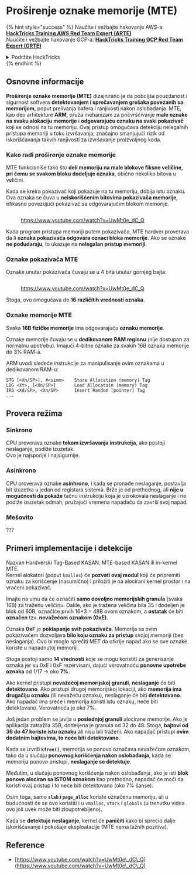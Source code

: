 # Proširenje oznake memorije (MTE)

{% hint style="success" %}
Naučite i vežbajte hakovanje AWS-a:<img src="/.gitbook/assets/arte.png" alt="" data-size="line">[**HackTricks Training AWS Red Team Expert (ARTE)**](https://training.hacktricks.xyz/courses/arte)<img src="/.gitbook/assets/arte.png" alt="" data-size="line">\
Naučite i vežbajte hakovanje GCP-a: <img src="/.gitbook/assets/grte.png" alt="" data-size="line">[**HackTricks Training GCP Red Team Expert (GRTE)**<img src="/.gitbook/assets/grte.png" alt="" data-size="line">](https://training.hacktricks.xyz/courses/grte)

<details>

<summary>Podržite HackTricks</summary>

* Proverite [**planove pretplate**](https://github.com/sponsors/carlospolop)!
* **Pridružite se** 💬 [**Discord grupi**](https://discord.gg/hRep4RUj7f) ili [**telegram grupi**](https://t.me/peass) ili nas **pratite** na **Twitteru** 🐦 [**@hacktricks\_live**](https://twitter.com/hacktricks\_live)**.**
* **Podelite hakovanje trikova slanjem PR-ova na** [**HackTricks**](https://github.com/carlospolop/hacktricks) i [**HackTricks Cloud**](https://github.com/carlospolop/hacktricks-cloud) github repozitorijume.

</details>
{% endhint %}

## Osnovne informacije

**Proširenje oznake memorije (MTE)** dizajnirano je da poboljša pouzdanost i sigurnost softvera **detektovanjem i sprečavanjem grešaka povezanih sa memorijom**, poput prelivanja bafera i ranjivosti nakon oslobađanja. MTE, kao deo arhitekture **ARM**, pruža mehanizam za pričvršćivanje **male oznake na svaku alokaciju memorije** i **odgovarajuću oznaku na svaki pokazivač** koji se odnosi na tu memoriju. Ovaj pristup omogućava detekciju nelegalnih pristupa memoriji u toku izvršavanja, značajno smanjujući rizik od iskorišćavanja takvih ranjivosti za izvršavanje proizvoljnog koda.

### **Kako radi proširenje oznake memorije**

MTE funkcioniše tako što **deli memoriju na male blokove fiksne veličine, pri čemu se svakom bloku dodeljuje oznaka**, obično nekoliko bitova u veličini.&#x20;

Kada se kreira pokazivač koji pokazuje na tu memoriju, dobija istu oznaku. Ova oznaka se čuva u **neiskorišćenim bitovima pokazivača memorije**, efikasno povezujući pokazivač sa odgovarajućim blokom memorije.

<figure><img src="../../.gitbook/assets/image (1202).png" alt=""><figcaption><p><a href="https://www.youtube.com/watch?v=UwMt0e_dC_Q">https://www.youtube.com/watch?v=UwMt0e_dC_Q</a></p></figcaption></figure>

Kada program pristupa memoriji putem pokazivača, MTE hardver proverava da li **oznaka pokazivača odgovara oznaci bloka memorije**. Ako se oznake **ne podudaraju**, to ukazuje na **nelegalan pristup memoriji**.

### Oznake pokazivača MTE

Oznake unutar pokazivača čuvaju se u 4 bita unutar gornjeg bajta:

<figure><img src="../../.gitbook/assets/image (1203).png" alt=""><figcaption><p><a href="https://www.youtube.com/watch?v=UwMt0e_dC_Q">https://www.youtube.com/watch?v=UwMt0e_dC_Q</a></p></figcaption></figure>

Stoga, ovo omogućava do **16 različitih vrednosti oznaka**.

### Oznake memorije MTE

Svaka **16B fizičke memorije** ima odgovarajuću **oznaku memorije**.

Oznake memorije čuvaju se u **dedikovanom RAM regionu** (nije dostupan za normalnu upotrebu). Imajući 4-bitne oznake za svakih 16B oznaka memorije do 3% RAM-a.

ARM uvodi sledeće instrukcije za manipulisanje ovim oznakama u dedikovanom RAM-u:
```
STG [<Xn/SP>], #<simm>    Store Allocation (memory) Tag
LDG <Xt>, [<Xn/SP>]       Load Allocatoin (memory) Tag
IRG <Xd/SP>, <Xn/SP>      Insert Random [pointer] Tag
...
```
## Provera režima

### Sinkrono

CPU proverava oznake **tokom izvršavanja instrukcija**, ako postoji neslaganje, podiže izuzetak.\
Ovo je najsporije i najsigurnije.

### Asinkrono

CPU proverava oznake **asinhrono**, i kada se pronađe neslaganje, postavlja bit izuzetka u jedan od registara sistema. Brže je od prethodnog, ali **nije u mogućnosti da pokaže** tačnu instrukciju koja je uzrokovala neslaganje i ne podiže izuzetak odmah, pružajući vremena napadaču da završi svoj napad.

### Mešovito

???

## Primeri implementacije i detekcije

Nazvan Hardverski Tag-Based KASAN, MTE-based KASAN ili in-kernel MTE.\
Kernel alokatori (poput `kmalloc`) će **pozvati ovaj modul** koji će pripremiti oznaku za korišćenje (nasumično) i priložiti je na alocirani kernel prostor i na vraćeni pokazivač.

Imajte na umu da će označiti **samo dovoljno memorijskih granula** (svaka 16B) za traženu veličinu. Dakle, ako je tražena veličina bila 35 i dodeljen je blok od 60B, označiće prvih 16\*3 = 48B ovom oznakom, a **ostatak** će biti **označen** tzv. **nevažećom oznakom (0xE)**.

Oznaka **0xF** je **poklapanje svih pokazivača**. Memorija sa ovim pokazivačem dozvoljava **bilo koju oznaku za pristup** svojoj memoriji (bez neslaganja). Ovo bi moglo sprečiti MET da otkrije napad ako se ove oznake koriste u napadnutoj memoriji.

Stoga postoji samo **14 vrednosti** koje se mogu koristiti za generisanje oznaka jer su 0xE i 0xF rezervisani, dajući verovatnoću **ponovne upotrebe oznaka** od 1/17 -> oko **7%**.

Ako kernel pristupi **nevažećoj memorijskoj granuli**, **neslaganje** će biti **detektovano**. Ako pristupi drugoj memorijskoj lokaciji, ako **memorija ima drugačiju oznaku** (ili nevažeću oznaku), neslaganje će biti **detektovano**. Ako napadač ima sreće i memorija koristi istu oznaku, neće biti detektovano. Verovatnoća je oko 7%.

Još jedan problem se javlja u **poslednjoj granuli** alocirane memorije. Ako je aplikacija zatražila 35B, dodeljena je granula od 32 do 48. Stoga, **bajtovi od 36 do 47 koriste istu oznaku** ali nisu bili traženi. Ako napadač pristupi **ovim dodatnim bajtovima, to neće biti detektovano**.

Kada se izvrši **`kfree()`**, memorija se ponovo označava nevažećom oznakom, tako da u slučaju **ponovnog korišćenja nakon oslobađanja**, kada se memorija ponovo pristupi, **neslaganje se detektuje**.

Međutim, u slučaju ponovnog korišćenja nakon oslobađanja, ako je isti **blok ponovo alociran sa ISTOM oznakom** kao prethodno, napadač će moći da koristi ovaj pristup i to neće biti detektovano (oko 7% šanse).

Osim toga, samo **`slab` i `page_alloc`** koriste označenu memoriju, ali u budućnosti će se ovo koristiti i u `vmalloc`, `stack` i `globals` (u trenutku videa ovo još uvek može biti zloupotrebljeno).

Kada se **detektuje neslaganje**, kernel će **paničiti** kako bi sprečio dalje iskorišćavanje i pokušaje eksploatacije (MTE nema lažnih pozitiva).

## Reference

* [https://www.youtube.com/watch?v=UwMt0e\_dC\_Q](https://www.youtube.com/watch?v=UwMt0e\_dC\_Q)

